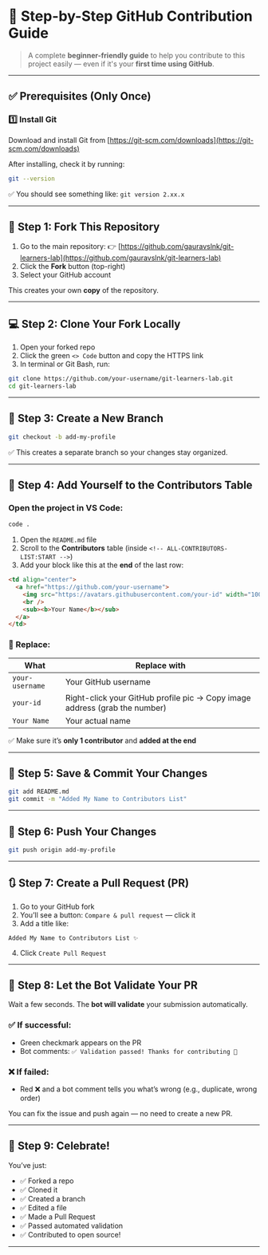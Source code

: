 # 🌱 Step-by-Step GitHub Contribution Guide

> A complete **beginner-friendly guide** to help you contribute to this project easily — even if it's your **first time using GitHub**.

---

## ✅ Prerequisites (Only Once)

### 1️⃣ Install Git

Download and install Git from [https://git-scm.com/downloads](https://git-scm.com/downloads)

After installing, check it by running:

```bash
git --version
```

✅ You should see something like: `git version 2.xx.x`

---

## 🔁 Step 1: Fork This Repository

1. Go to the main repository:
   👉 [https://github.com/gauravslnk/git-learners-lab](https://github.com/gauravslnk/git-learners-lab)
2. Click the **Fork** button (top-right)
3. Select your GitHub account

This creates your own **copy** of the repository.

---

## 💻 Step 2: Clone Your Fork Locally

1. Open your forked repo
2. Click the green `<> Code` button and copy the HTTPS link
3. In terminal or Git Bash, run:

```bash
git clone https://github.com/your-username/git-learners-lab.git
cd git-learners-lab
```

---

## 🌿 Step 3: Create a New Branch

```bash
git checkout -b add-my-profile
```

✅ This creates a separate branch so your changes stay organized.

---

## 📝 Step 4: Add Yourself to the Contributors Table

### Open the project in VS Code:

```bash
code .
```

1. Open the `README.md` file
2. Scroll to the **Contributors** table (inside `<!-- ALL-CONTRIBUTORS-LIST:START -->`)
3. Add your block like this at the **end** of the last row:

```html
<td align="center">
  <a href="https://github.com/your-username">
    <img src="https://avatars.githubusercontent.com/your-id" width="100px;" alt="Your Name" />
    <br />
    <sub><b>Your Name</b></sub>
  </a>
</td>
```

### 🔁 Replace:

| What            | Replace with                                                               |
| --------------- | -------------------------------------------------------------------------- |
| `your-username` | Your GitHub username                                                       |
| `your-id`       | Right-click your GitHub profile pic → Copy image address (grab the number) |
| `Your Name`     | Your actual name                                                           |

✅ Make sure it’s **only 1 contributor** and **added at the end**

---

## 📌 Step 5: Save & Commit Your Changes

```bash
git add README.md
git commit -m "Added My Name to Contributors List"
```

---

## 🚀 Step 6: Push Your Changes

```bash
git push origin add-my-profile
```

---

## 🔃 Step 7: Create a Pull Request (PR)

1. Go to your GitHub fork
2. You’ll see a button: `Compare & pull request` — click it
3. Add a title like:

```
Added My Name to Contributors List ✨
```

4. Click `Create Pull Request`

---

## 🤖 Step 8: Let the Bot Validate Your PR

Wait a few seconds. The **bot will validate** your submission automatically.

### ✅ If successful:

* Green checkmark appears on the PR
* Bot comments: `✅ Validation passed! Thanks for contributing 💫`

### ❌ If failed:

* Red ❌ and a bot comment tells you what’s wrong (e.g., duplicate, wrong order)

You can fix the issue and push again — no need to create a new PR.

---

## 🎉 Step 9: Celebrate!

You’ve just:

* ✅ Forked a repo
* ✅ Cloned it
* ✅ Created a branch
* ✅ Edited a file
* ✅ Made a Pull Request
* ✅ Passed automated validation
* ✅ Contributed to open source!

---

